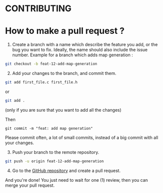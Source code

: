 # CONTRIBUTING

# How to make a pull request ?

1) Create a branch with a name which describe the feature you add, or the bug you want to fix.
Ideally, the name should also include the issue number. Example for a branch which adds map generation :

```bash
git checkout -b feat-12-add-map-generation
```

2) Add your changes to the branch, and commit them. 

```bash
git add first_file.c first_file.h
``` 
or 

```bash
git add .
```
(only if you are sure that you want to add all the changes)

Then 
```self
git commit -m "feat: add map generation"
```

Please commit often, a lot of small commits, instead of a big commit with all your changes.

3) Push your branch to the remote repository.

```bash
git push -u origin feat-12-add-map-generation
```

4) Go to the [GitHub repository](https://github.com/YoussefSA2/Sparks) and create a pull request.

And you're done! You just need to wait for one (1) review, then you can merge your pull request.